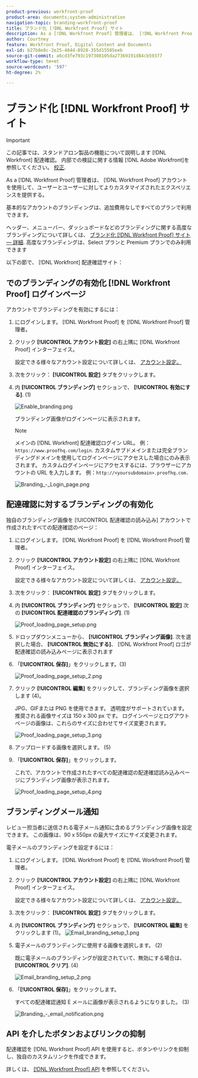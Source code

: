 ```yaml
---
product-previous: workfront-proof
product-area: documents;system-administration
navigation-topic: branding-workfront-proof
title: ブランド化 [!DNL Workfront Proof] サイト
description: As a [!DNL Workfront Proof] 管理者は、 [!DNL Workfront Proof] アカウントを使用して、ユーザーとユーザーに対してよりカスタマイズされたエクスペリエンスを提供する。
author: Courtney
feature: Workfront Proof, Digital Content and Documents
exl-id: b27b8e8c-2e25-484d-8928-355d15505eeb
source-git-commit: a6cd3fe793c197308105da27369191d84cb59377
workflow-type: tm+mt
source-wordcount: '597'
ht-degree: 2%

---
```


# ブランド化 [!DNL Workfront Proof] サイト

>[!IMPORTANT]
>
>この記事では、スタンドアロン製品の機能について説明します [!DNL Workfront] 配達確認。 内部での検証に関する情報 [!DNL Adobe Workfront]を参照してください。 [校正](../../../review-and-approve-work/proofing/proofing.md).

As a [!DNL Workfront Proof] 管理者は、 [!DNL Workfront Proof] アカウントを使用して、ユーザーとユーザーに対してよりカスタマイズされたエクスペリエンスを提供する。

基本的なアカウントのブランディングは、追加費用なしですべてのプランで利用できます。

ヘッダー、メニューバー、ダッシュボードなどのブランディングに関する高度なブランディングについて詳しくは、 [ブランド化 [!DNL Workfront Proof] サイト — 詳細](../../../workfront-proof/wp-acct-admin/branding/brand-wp-site-advanced.md). 高度なブランディングは、Select プランと Premium プランでのみ利用できます

以下の節で、 [!DNL Workfront] 配達確認サイト：

## でのブランディングの有効化 [!DNL Workfront Proof] ログインページ

アカウントでブランディングを有効にするには：

1. にログインします。 [!DNL Workfront Proof] を [!DNL Workfront Proof] 管理者。
1. クリック **[!UICONTROL アカウント設定]** の右上隅に [!DNL Workfront Proof] インターフェイス。

   設定できる様々なアカウント設定について詳しくは、 [アカウント設定。](https://support.workfront.com/hc/en-us/sections/115000912147-Account-Settings)

1. 次をクリック： **[!UICONTROL 設定]** タブをクリックします。
1. 内 **[!UICONTROL ブランディング]** セクションで、 **[!UICONTROL 有効にする]**. (1)

   ![Enable_branding.png](assets/enable-branding-350x177.png)

   ブランディング画像がログインページに表示されます。

   >[!NOTE]
   >
   >メインの [!DNL Workfront] 配達確認ログイン URL。 例： `https://www.proofhq.com/login`. カスタムサブドメインまたは完全ブランディングドメインを使用してログインページにアクセスした場合にのみ表示されます。 カスタムログインページにアクセスするには、ブラウザーにアカウントの URL を入力します。 例：`http://<yoursubdomain>.proofhq.com.`<!--For more information about fully branded domains, see "Fully Branded Domains" in the article [Configure a branded domain in [!DNL Workfront Proof]](../../../workfront-proof/wp-acct-admin/branding/configure-branded-domain-in-wp.md).-->

   ![Branding_-_Login_page.png](assets/branding---login-page-350x198.png)

## 配達確認に対するブランディングの有効化

独自のブランディング画像を [!UICONTROL 配達確認の読み込み] アカウントで作成されたすべての配達確認のページ：

1. にログインします。 [!DNL Workfront Proof] を [!DNL Workfront Proof] 管理者。
1. クリック **[!UICONTROL アカウント設定]** の右上隅に [!DNL Workfront Proof] インターフェイス。

   設定できる様々なアカウント設定について詳しくは、 [アカウント設定。](https://support.workfront.com/hc/en-us/sections/115000912147-Account-Settings)

1. 次をクリック： **[!UICONTROL 設定]** タブをクリックします。
1. 内 **[!UICONTROL ブランディング]** セクションで、 **[!UICONTROL 設定]** 次の **[!UICONTROL 配達確認のブランディング]**. (1)

   ![Proof_loading_page_setup.png](assets/proof-loading-page-setup-350x159.png)

1. ドロップダウンメニューから、 **[!UICONTROL ブランディング画像]**.
次を選択した場合、 **[!UICONTROL 無効にする]**、 [!DNL Workfront Proof] ロゴが配達確認の読み込みページに表示されます

1. 「**[!UICONTROL 保存]**」をクリックします。(3)

   ![Proof_loading_page_setup_2.png](assets/proof-loading-page-setup-2-350x164.png)

1. クリック **[!UICONTROL 編集]** をクリックして、ブランディング画像を選択します (4)。

   JPG、GIFまたは PNG を使用できます。 透明度がサポートされています。 推奨される画像サイズは 150 x 300 px です。 ログインページとログアウトページの画像は、これらのサイズに合わせてサイズ変更されます。

   ![Proof_loading_page_setup_3.png](assets/proof-loading-page-setup-3-350x116.png)

1. アップロードする画像を選択します。 (5)
1. 「**[!UICONTROL 保存]**」をクリックします。

   これで、アカウントで作成されたすべての配達確認の配達確認読み込みページにブランディング画像が表示されます。

   ![Proof_loading_page_setup_4.png](assets/proof-loading-page-setup-4-350x97.png)

## ブランディングメール通知

レビュー担当者に送信される電子メール通知に含めるブランディング画像を設定できます。 この画像は、90 x 550px の最大サイズにサイズ変更されます。

電子メールのブランディングを設定するには：

1. にログインします。 [!DNL Workfront Proof] を [!DNL Workfront Proof] 管理者。
1. クリック **[!UICONTROL アカウント設定]** の右上隅に [!DNL Workfront Proof] インターフェイス。

   設定できる様々なアカウント設定について詳しくは、 [アカウント設定。](https://support.workfront.com/hc/en-us/sections/115000912147-Account-Settings)

1. 次をクリック： **[!UICONTROL 設定]** タブをクリックします。
1. 内 **[!UICONTROL ブランディング]** セクションで、 **[!UICONTROL 編集]** をクリックします (1)。
   ![Email_branding_setup_1.png](assets/email-branding-setup-1-350x227.png)

1. 電子メールのブランディングに使用する画像を選択します。 (2)

   既に電子メールのブランディングが設定されていて、無効にする場合は、 **[!UICONTROL クリア]**. (4)

   ![Email_branding_setup_2.png](assets/email-branding-setup-2-350x96.png)

1. 「**[!UICONTROL 保存]**」をクリックします。

   すべての配達確認通知 E メールに画像が表示されるようになりました。 (3)

   ![Branding_-_email_notification.png](assets/branding---email-notification-350x195.png)

<!--
<h2 data-mc-conditions="QuicksilverOrClassic.Draft mode">Custom Sub-Domains</h2>
-->

<!--
<p data-mc-conditions="QuicksilverOrClassic.Draft mode">You can add your brand name to your Workfront Proof account URL. For example, your URL might look like this:</p>
-->

<!--
<p data-mc-conditions="QuicksilverOrClassic.Draft mode"><strong>http://yoursubdomain.proofhq.com</strong> </p>
-->

<!--
<p data-mc-conditions="QuicksilverOrClassic.Draft mode">This customization is also included in all your proof links, as well as in the 'From' email address for your proof notifications.</p>
-->

<!--
<p data-mc-conditions="QuicksilverOrClassic.Draft mode">For more information on how to set up a branded sub-domain, see <a href="../../../workfront-proof/wp-acct-admin/branding/configure-branded-domain-in-wp.md" class="MCXref xref">Configure a branded domain in Workfront Proof</a></p>
-->

## API を介したボタンおよびリンクの抑制

配達確認を [!DNL Workfront Proof] API を使用すると、ボタンやリンクを抑制し、独自のカスタムリンクを作成できます。

詳しくは、 [[!DNL Workfront Proof] API](http://api.proofhq.com/) を参照してください。
